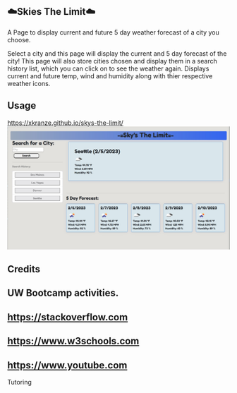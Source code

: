 ## ☁️Skies The Limit☁️

A Page to display current and future 5 day weather forecast of a city you choose.

Select a city and this page will display the current and 5 day forecast of the city!
This page will also store cities chosen and display them in a search history list, which you can click on to see the weather again.
Displays current and future temp, wind and humidity along with thier respective weather icons.



## Usage
 https://xkranze.github.io/skys-the-limit/
![alt text](./assets/SkysTheLimitSnipp.jpg)

## Credits
UW Bootcamp activities.
-
https://stackoverflow.com
-
https://www.w3schools.com
-
https://www.youtube.com
-
Tutoring